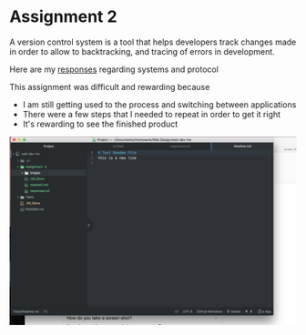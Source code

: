 # Assignment 2

A version control system is a tool that helps developers track changes made in order to allow to backtracking, and tracing of errors in development.

Here are my [responses](./responses.txt) regarding systems and protocol

This assignment was difficult and rewarding because

* I am still getting used to the process and switching between applications
* There were a few steps that I needed to repeat in order to get it right
* It's rewarding to see the finished product

![Screenshot](./images/screenshot.png)
